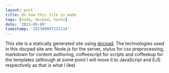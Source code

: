 ```yaml
---
layout: post
title: On how this site is made
tags: [node, docpad, hacks]
date: '2013-09-09'
timestamp: '20130909T232134'
---
```


This site is a statically generated site using  [docpad](https://github.com/bevry/docpad "Top Level Docpad link").
The technologies used in this docpad site are: Node.js for the server, stylus for css preprocessing, markdown for content authoring, coffeescript for scripts and coffeekup for the templates (although at some point I will move it to JavaScript and EJS respectively as that is what I like)
